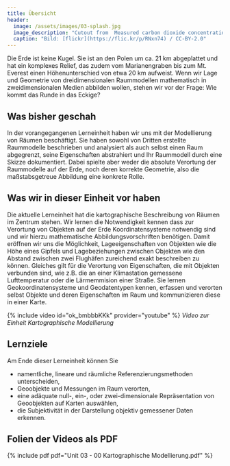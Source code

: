 ```yaml
---
title: Übersicht
header:
  image: /assets/images/03-splash.jpg
  image_description: "Cutout from  Measured carbon dioxide concentrations in Vancouver"
  caption: "Bild: [flickr](https://flic.kr/p/RNxn74) / CC-BY-2.0"
---
```




Die Erde ist keine Kugel. Sie ist an den Polen um ca. 21 km abgeplattet und hat ein komplexes Relief, das zudem vom Marianengraben bis zum Mt. Everest einen Höhenunterschied von etwa 20 km aufweist. Wenn wir Lage und Geometrie von dreidimensionalen Raummodellen mathematisch in zweidimensionalen Medien abbilden wollen, stehen wir vor der Frage: Wie kommt das Runde in das Eckige?

<!--more-->

## Was bisher geschah

In der vorangegangenen Lerneinheit haben wir uns mit der Modellierung von Räumen beschäftigt. Sie haben sowohl von Dritten erstellte Raummodelle beschrieben und analysiert als auch selbst einen Raum abgegrenzt, seine Eigenschaften abstrahiert und Ihr Raummodell durch eine Skizze dokumentiert. Dabei spielte aber weder die absolute Verortung der Raummodelle auf der Erde, noch deren korrekte Geometrie, also die maßstabsgetreue Abbildung eine konkrete Rolle.


## Was wir in dieser Einheit vor haben

Die aktuelle Lerneinheit hat die kartographische  Beschreibung von Räumen im Zentrum stehen. Wir lernen die Notwendigkeit kennen dass zur Verortung von Objekten auf der Erde Koordinatensysteme notwendig sind und wir hierzu mathematische Abbildungsvorschriften benötigen. Damit eröffnen wir uns die Möglichkeit, Lageeigenschaften von Objekten wie die Höhe eines Gipfels und Lagebeziehungen zwischen Objekten wie den Abstand zwischen zwei Flughäfen zureichend exakt beschreiben zu können. Gleiches gilt für die Verortung von Eigenschaften, die mit Objekten verbunden sind, wie z.B. die an einer Klimastation gemessene Lufttemperatur oder die Lärmemmision einer Straße. Sie lernen Geokoordinatensysteme und Geodatentypen kennen, erfassen und verorten selbst Objekte und deren Eigenschaften im Raum und kommunizieren diese in einer Karte.

{% include video id="ok_bmbbbKKk" provider="youtube" %}
*Video zur Einheit Kartographische Modellierung*

## Lernziele

Am Ende dieser Lerneinheit können Sie

* namentliche, lineare und räumliche Referenzierungsmethoden unterscheiden,
* Geoobjekte und Messungen im Raum verorten,
* eine adäquate null-, ein-, oder zwei-dimensionale Repräsentation von Geoobjekten auf Karten auswählen,
* die Subjektivität in der Darstellung objektiv gemessener Daten erkennen.

## Folien der Videos als PDF
{% include pdf pdf="Unit 03 - 00 Kartographische Modellierung.pdf" %}
